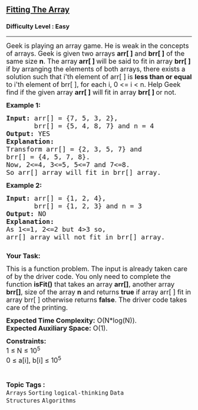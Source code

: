 <h2><a href="https://www.geeksforgeeks.org/problems/fitting-the-array1514/1?page=1&category=Arrays&difficulty=Easy&status=unsolved&sortBy=accuracy">Fitting The Array</a></h2><h3>Difficulty Level : Easy</h3><hr><div class="problems_problem_content__Xm_eO"><p><span style="font-size:18px">Geek is playing an array game. He is weak in the concepts of arrays. Geek is given two arrays <strong>arr[ ]</strong> and <strong>brr[ ]</strong> of the same size <strong>n</strong>. The array<strong> arr[ ] </strong>will be said to fit in array <strong>brr[ ] </strong>if by arranging the elements of both arrays, there exists a solution such that&nbsp;i'th element of arr[ ] is <strong>less than or equal</strong> to&nbsp;i'th element of brr[ ], for each i, 0 &lt;= i &lt; n. Help Geek find if the given array <strong>arr[ ]</strong>&nbsp;will&nbsp;fit in array <strong>brr[ ] </strong>or not.</span></p>

<p><strong><span style="font-size:18px">Example 1:</span></strong></p>

<pre><span style="font-size:18px"><strong>Input:</strong> arr[] = {7, 5, 3, 2},</span>
<span style="font-size:18px">       brr[] = {5, 4, 8, 7} and n = 4</span>
<span style="font-size:18px"><strong>Output:</strong> YES</span>
<strong><span style="font-size:18px">Explanation:</span></strong>
<span style="font-size:18px">Transform arr[] = {2, 3, 5, 7} and</span>
<span style="font-size:18px">brr[] = {4, 5, 7, 8}.
Now, 2&lt;=4, 3&lt;=5, 5&lt;=7 and 7&lt;=8.
So arr[] array will</span> <span style="font-size:18px">fit in brr[] array.</span></pre>

<p><strong><span style="font-size:18px">Example 2:</span></strong></p>

<pre><span style="font-size:18px"><strong>Input:</strong> arr[] = {1, 2, 4},
       brr[] = {1, 2, 3} and n = 3 </span>
<span style="font-size:18px"><strong>Output:</strong> NO
<strong>Explanation:</strong> 
As 1&lt;=1, 2&lt;=2 but 4&gt;3 so, 
arr[] array will not</span> <span style="font-size:18px">fit in brr[] array. 
</span>
</pre>

<p><strong><span style="font-size:18px">Your Task:</span></strong></p>

<p><span style="font-size:18px">This is a function problem. The input is already taken care of by the driver code. You only need to complete the function <strong>isFit()</strong> that takes an array <strong>arr[]</strong>,&nbsp;another array <strong>brr[]</strong>, size of the array <strong>n</strong>&nbsp;and returns <strong>true</strong> if array arr[ ] fit in array brr[ ] otherwise returns <strong>false</strong>. The driver code takes care of the printing.</span></p>

<p><span style="font-size:18px"><strong>Expected Time Complexity:</strong> O(N*log(N)).</span><br>
<span style="font-size:18px"><strong>Expected Auxiliary Space:</strong> O(1).</span></p>

<p><strong><span style="font-size:18px">Constraints:</span></strong><br>
<span style="font-size:18px">1 ≤ N ≤ 10<sup>5</sup><br>
0 ≤ a[i], b[i] ≤ 10<sup>5</sup></span></p>
</div><br><p><span style=font-size:18px><strong>Topic Tags : </strong><br><code>Arrays</code>&nbsp;<code>Sorting</code>&nbsp;<code>logical-thinking</code>&nbsp;<code>Data Structures</code>&nbsp;<code>Algorithms</code>&nbsp;